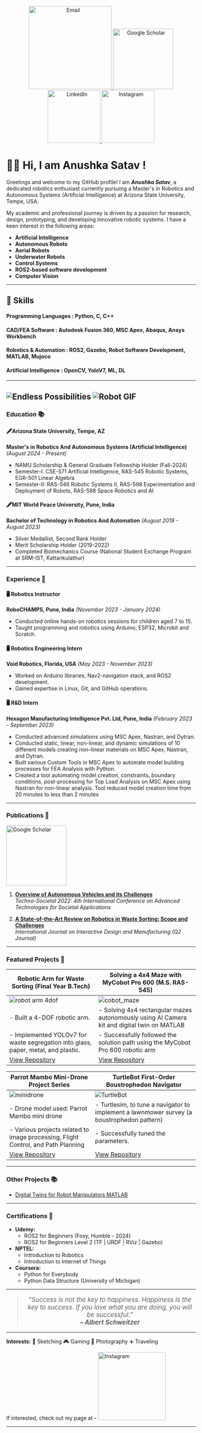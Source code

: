 <p align="center">
  <a href="mailto:anushka.satav@asu.edu">
    <img src="https://img.shields.io/badge/Email-anushka.satav@asu.edu-orange?style=flat&logo=gmail" alt="Email" width="220"/>
  </a>
  <a href="https://scholar.google.com/citations?user=Jf1q8iIAAAAJ&hl=en">
    <img src="https://img.shields.io/badge/Google%20Scholar-Profile-green?style=flat&logo=google-scholar" alt="Google Scholar" width="160"/>
  </a>
  <a href="https://www.linkedin.com/in/anushka-satav-g55555/">
    <img src="https://img.shields.io/badge/LinkedIn-Connect-blue?style=flat&logo=linkedin" alt="LinkedIn" width="140"/>
  </a>
  <a href="https://www.instagram.com/_anushka.satav_/?hl=en">
    <img src="https://img.shields.io/badge/Instagram-Follow-violet?style=flat&logo=instagram" alt="Instagram" width="140"/>
  </a>
</p>

# 👩‍💻 Hi, I am Anushka Satav !

Greetings and welcome to my GitHub profile! I am _**Anushka Satav**_, a dedicated robotics enthusiast currently pursuing a Master's in Robotics and Autonomous Systems (Artificial Intelligence) at Arizona State University, Tempe, USA.

My academic and professional journey is driven by a passion for research, design, prototyping, and developing innovative robotic systems. I have a keen interest in the following areas:
- **Artificial Intelligence**
- **Autonomous Robots**
- **Aerial Robots**
- **Underwater Robots**
- **Control Systems**
- **ROS2-based software development**
- **Computer Vision**
---
## 🚀 Skills
#### Programming Languages   : Python, C, C++                                                                                                       
#### CAD/FEA Software        : Autodesk Fusion 360, MSC Apex, Abaqus, Ansys Workbench
#### Robotics & Automation   : ROS2, Gazebo, Robot Software Development, MATLAB, Mujoco    
#### Artificial Intelligence : OpenCV, YoloV7, ML, DL 
---

![Endless Possibilities](https://media.giphy.com/media/PlLanl8Bzcvr14IfjJ/giphy.gif)
![Robot GIF](https://media.giphy.com/media/EBysPyjz3BHVu/giphy.gif)
---

### Education 📚
 
#### **🖋️Arizona State University, Tempe, AZ**
**Master's in Robotics And Autonomous Systems (Artificial Intelligence)**    *(August 2024 - Present)*  
- NAMU Scholarship & General Graduate Fellowship Holder (Fall-2024)
- Semester-I: CSE-571 Artificial Intelligence, RAS-545 Robotic Systems, EGR-501 Linear Algebra
- Semester-II: RAS-546 Robotic Systems II, RAS-598 Experimentation and Deployment of Robots, RAS-598 Space Robotics and AI

#### **🖋️MIT World Peace University, Pune, India**
**Bachelor of Technology in Robotics And Automation**    *(August 2019 - August 2023)*  
- Silver Medallist, Second Rank Holder  
- Merit Scholarship Holder (2019-2022)  
- Completed Biomechanics Course (National Student Exchange Program at SRM-IST, Kattankulathur)
  
---

### Experience 💼

#### **🖥️ Robotics Instructor**
**RoboCHAMPS, Pune, India**  *(November 2023 - January 2024)*  
- Conducted online hands-on robotics sessions for children aged 7 to 15.  
- Taught programming and robotics using Arduino, ESP32, Microbit and Scratch.

#### **🖥️ Robotics Engineering Intern**
**Void Robotics, Florida, USA**  *(May 2023 - November 2023)*  
- Worked on Arduino libraries, Nav2-navigation stack, and ROS2 development.  
- Gained expertise in Linux, Git, and GitHub operations.

#### **🖥️ R&D Intern**
**Hexagon Manufacturing Intelligence Pvt. Ltd, Pune, India**  *(February 2023 - September 2023)*  
- Conducted advanced simulations using MSC Apex, Nastran, and Dytran.  
- Conducted static, linear, non-linear, and dynamic simulations of 10 different models creating non-linear materials on MSC Apex, Nastran, and Dytran.
- Built various Custom Tools in MSC Apex to automate model building processes for FEA Analysis with Python.
- Created a tool automating model creation, constraints, boundary conditions, post-processing for Top Load Analysis on MSC Apex using Nastran for non-linear analysis. Tool reduced model creation time from 20 minutes to less than 2 minutes

---

### Publications 📑
<a href="https://scholar.google.com/citations?user=Jf1q8iIAAAAJ&hl=en"><img src="https://img.shields.io/badge/Google%20Scholar-Profile-green?style=flat&logo=google-scholar" alt="Google Scholar" width="160"/></a>

1. **[Overview of Autonomous Vehicles and its Challenges](https://link.springer.com/chapter/10.1007/978-3-031-34648-4_25)**  
   _Techno-Societal 2022: 4th International Conference on Advanced Technologies for Societal Applications_

2. **[A State-of-the-Art Review on Robotics in Waste Sorting: Scope and Challenges](https://link.springer.com/article/10.1007/s12008-023-01320-w)**  
   _International Journal on Interactive Design and Manufacturing (Q2 Journal)_

---



### Featured Projects 🤖 

| **Robotic Arm for Waste Sorting (Final Year B.Tech)**                | **Solving a 4x4 Maze with MyCobot Pro 600 (M.S. RAS-545)**  |
|----------------------------------------------------------------------|-------------------------------------------------------------|
| ![robot arm 4dof](https://github.com/user-attachments/assets/aa40d386-3bbf-42d6-b29a-70a5fb14e499) | ![cobot_maze](https://github.com/user-attachments/assets/a13265df-8d03-458d-9584-87480f8a8ca3)|
| - Built a 4-DOF robotic arm.                                         | - Solving 4x4 rectangular mazes autonomously using AI Camera kit and digital twin on MATLAB |
| - Implemented YOLOv7 for waste segregation into glass, paper, metal, and plastic. | - Successfully followed the solution path using the MyCobot Pro 600 robotic arm  |
| [View Repository](https://github.com/anushka002/robotic_arm_waste_sorting/blob/main/README.md) | [View Repository](https://github.com/anushka002/RAS-SES-598-Space-Robotics-and-AI/tree/main/assignments/first_order_boustrophedon_navigator) |

| **Parrot Mambo Mini-Drone Project Series**                            | **TurtleBot First-Order Boustrophedon Navigator**         |
|----------------------------------------------------------------------|------------------------------------------------------------|
| ![minidrone](https://github.com/user-attachments/assets/7c484938-79d5-4f86-a522-7b18e9df4be2)| ![TurtleBot](https://github.com/user-attachments/assets/961c8f34-cf53-4c6f-b75d-e2d99c1cfce5)   |
| - Drone model used: Parrot Mambo mini drone            | - Turtlesim, to tune a navigator to implement a lawnmower survey (a boustrophedon pattern) |
| - Various projects related to image processing, Flight Control, and Path Planning           | - Successfully tuned the parameters.                       |
| [View Repository](https://github.com/anushka002/parrot_mambo_series/blob/main/README.md)| [View Repository](https://github.com/anushkasatav/book-sorting-robot)|

---




### Other Projects 📚

- [Digital Twins for Robot Manipulators MATLAB](https://github.com/anushka002/manipulator_digital_twins)


---

### Certifications 📄
- **Udemy:**
  - ROS2 for Beginners (Foxy, Humble - 2024)
  - ROS2 for Beginners Level 2 (TF | URDF | RViz | Gazebo)
- **NPTEL:**
  - Introduction to Robotics
  - Introduction to Internet of Things
- **Coursera:**
  - Python for Everybody
  - Python Data Structure (University of Michigan)
  
---

<div align="center">
  <blockquote style="font-style: italic; font-size: 1.2em;">
    &ldquo;Success is not the key to happiness. Happiness is the key to success. If you love what you are doing, you will be successful.&rdquo;
    <br>
    <span style="font-weight: bold;">– Albert Schweitzer</span>
  </blockquote>
</div>

---

**Interests:** 🎨 Sketching 🎮 Gaming 📸 Photography ✈️ Traveling

If interested, check out my page at - <a href="https://www.instagram.com/_anushka.satav_/?hl=en">
    <img src="https://img.shields.io/badge/Instagram-AnushkaSatav-violet?style=flat&logo=instagram" alt="Instagram" width="180"/>
  </a>

---




